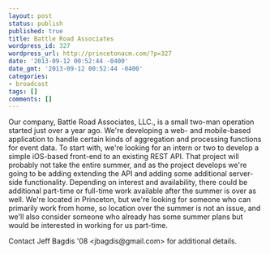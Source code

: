 ```yaml
---
layout: post
status: publish
published: true
title: Battle Road Associates
wordpress_id: 327
wordpress_url: http://princetonacm.com/?p=327
date: '2013-09-12 00:52:44 -0400'
date_gmt: '2013-09-12 00:52:44 -0400'
categories:
- broadcast
tags: []
comments: []
---
```

<p>Our company, Battle Road Associates, LLC., is a small two-man operation started just over a year ago. We're developing a web- and mobile-based application to handle certain kinds of aggregation and processing functions for event data. To start with, we're looking for an intern or two to develop a simple iOS-based front-end to an existing REST API. That project will probably not take the entire summer, and as the project develops we're going to be adding extending the API and adding some additional server-side functionality. Depending on interest and availability, there could be additional part-time or full-time work available after the summer is over as well. We're located in Princeton, but we're looking for someone who can primarily work from home, so location over the summer is not an issue, and we'll also consider someone who already has some summer plans but would be interested in working for us part-time.</p>
<p>Contact Jeff Bagdis '08 &lt;jbagdis@gmail.com&gt; for additional details.</p>
